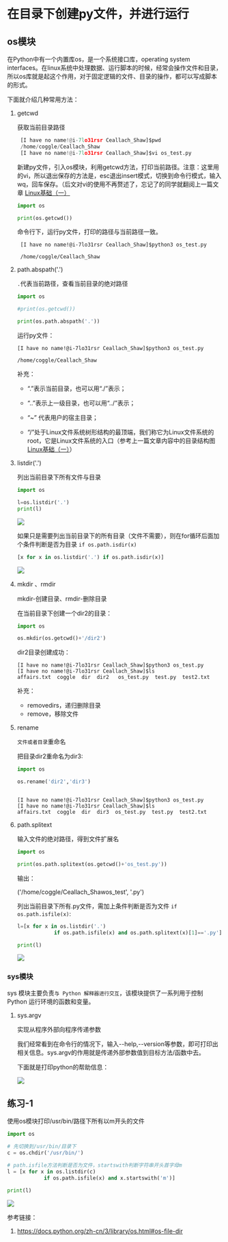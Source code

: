 

# 在目录下创建py文件，并进行运行


## os模块
在Python中有一个内置库os，是一个系统接口库，operating system interfaces。在linux系统中处理数据、运行脚本的时候，经常会操作文件和目录，所以os库就是起这个作用，对于固定逻辑的文件、目录的操作，都可以写成脚本的形式。


下面就介绍几种常用方法：

1. getcwd
   
   获取当前目录路径

   ```python
    [I have no name!@i-7lo31rsr Ceallach_Shaw]$pwd
    /home/coggle/Ceallach_Shaw
    [I have no name!@i-7lo31rsr Ceallach_Shaw]$vi os_test.py

   ```

   新建py文件，引入os模块，利用getcwd方法，打印当前路径。注意：这里用的vi，所以退出保存的方法是，esc退出insert模式，切换到命令行模式，输入wq，回车保存。（后文对vi的使用不再赘述了，忘记了的同学就翻阅上一篇文章 [Linux基础（一）](https://mp.weixin.qq.com/s/KjvEMM_dKfI5T9WxYyHl2w)
   
   ```python
   import os

   print(os.getcwd())
   ```

   命令行下，运行py文件，打印的路径与当前路径一致。

   ```shell
    [I have no name!@i-7lo31rsr Ceallach_Shaw]$python3 os_test.py 
    
    /home/coggle/Ceallach_Shaw
   ```

2. path.abspath('.')
   
   `.`代表当前路径，查看当前目录的绝对路径

   ```python
   import os

   #print(os.getcwd())

   print(os.path.abspath('.'))
    ```

    运行py文件：

    ```shell
    [I have no name!@i-7lo31rsr Ceallach_Shaw]$python3 os_test.py 
    
    /home/coggle/Ceallach_Shaw
    ```

    补充：
    - “.”表示当前目录，也可以用“./”表示；

    - “..”表示上一级目录，也可以用“../”表示；

    - “~” 代表用户的宿主目录；

    - “/”处于Linux文件系统树形结构的最顶端，我们称它为Linux文件系统的root，它是Linux文件系统的入口（参考上一篇文章内容中的目录结构图[Linux基础（一）](https://mp.weixin.qq.com/s/KjvEMM_dKfI5T9WxYyHl2w)）

3. listdir('.')

    列出当前目录下所有文件与目录

    ```python
    import os

    l=os.listdir('.')
    print(l)
    ```

    ![](https://files.catbox.moe/ga84oz.png)

    如果只是需要列出当前目录下的所有目录（文件不需要），则在for循环后面加个条件判断是否为目录 `if os.path.isdir(x)`

    ```python
    [x for x in os.listdir('.') if os.path.isdir(x)]
    ```
    ![](https://files.catbox.moe/h6e85x.png)


4. mkdir 、rmdir

   mkdir-创建目录、rmdir-删除目录

   在当前目录下创建一个dir2的目录：
   
   ```python
   import os

   os.mkdir(os.getcwd()+'/dir2')
   ```
   
   dir2目录创建成功：
    
   ```shell
   [I have no name!@i-7lo31rsr Ceallach_Shaw]$python3 os_test.py 
   [I have no name!@i-7lo31rsr Ceallach_Shaw]$ls
   affairs.txt  coggle  dir  dir2	os_test.py  test.py  test2.txt
   ```

   补充：
   - removedirs，递归删除目录
   - remove，移除文件

5. rename
   
   `文件或者目录`重命名 

   把目录dir2重命名为dir3:
   ```python
   import os

   os.rename('dir2','dir3')
   ```
    ```shell

    [I have no name!@i-7lo31rsr Ceallach_Shaw]$python3 os_test.py 
    [I have no name!@i-7lo31rsr Ceallach_Shaw]$ls
    affairs.txt  coggle  dir  dir3	os_test.py  test.py  test2.txt
    ```

6. path.splitext

    输入文件的绝对路径，得到文件扩展名

    ```python
    import os

    print(os.path.splitext(os.getcwd()+'os_test.py'))
    ```
    输出：

    ('/home/coggle/Ceallach_Shawos_test', '.py')

     列出当前目录下所有.py文件，需加上条件判断是否为文件 `if os.path.isfile(x)`:

    ```python
    l=[x for x in os.listdir('.') 
                if os.path.isfile(x) and os.path.splitext(x)[1]=='.py']
    
    print(l)
    ```
    ![](https://files.catbox.moe/we1n6d.png)


### sys模块

sys 模块主要负责`与 Python 解释器进行交互`，该模块提供了一系列用于控制 Python 运行环境的函数和变量。


1. sys.argv
   
   实现从程序外部向程序传递参数

   我们经常看到在命令行的情况下，输入--help,--version等参数，即可打印出相关信息。sys.argv的作用就是传递外部参数值到目标方法/函数中去。

   下面就是打印python的帮助信息：

   ![](https://files.catbox.moe/4bgbht.png)

   








## 练习-1

使用os模块打印/usr/bin/路径下所有以m开头的文件

```python
import os 

# 先切换到/usr/bin/目录下
c = os.chdir('/usr/bin/')

# path.isfile方法判断是否为文件，startswith判断字符串开头首字母m
l = [x for x in os.listdir(c) 
            if os.path.isfile(x) and x.startswith('m')]

print(l)
```



![](https://files.catbox.moe/lil113.png)




参考链接：

1. https://docs.python.org/zh-cn/3/library/os.html#os-file-dir